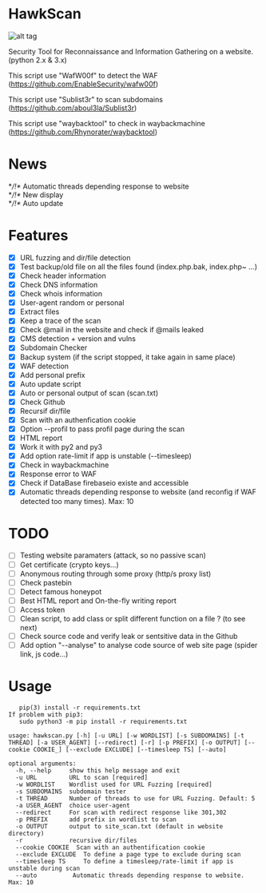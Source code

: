 # HawkScan

![alt tag](https://user-images.githubusercontent.com/29504335/43905037-75a2a9ea-9bf0-11e8-8d6b-2de51318be98.jpg)

Security Tool for Reconnaissance and Information Gathering on a website. (python 2.x & 3.x)

This script use "WafW00f" to detect the WAF (https://github.com/EnableSecurity/wafw00f)

This script use "Sublist3r" to scan subdomains (https://github.com/aboul3la/Sublist3r)

This script use "waybacktool" to check in waybackmachine (https://github.com/Rhynorater/waybacktool)

# News
**/!\** Automatic threads depending response to website       
**/!\** New display    
**/!\** Auto update

# Features
 - [x] URL fuzzing and dir/file detection
 - [x] Test backup/old file on all the files found (index.php.bak, index.php~ ...)
 - [x] Check header information
 - [x] Check DNS information
 - [x] Check whois information
 - [x] User-agent random or personal
 - [x] Extract files
 - [x] Keep a trace of the scan
 - [x] Check @mail in the website and check if @mails leaked
 - [x] CMS detection + version and vulns
 - [x] Subdomain Checker
 - [x] Backup system (if the script stopped, it take again in same place)
 - [x] WAF detection
 - [x] Add personal prefix
 - [x] Auto update script
 - [x] Auto or personal output of scan (scan.txt)
 - [x] Check Github
 - [x] Recursif dir/file
 - [x] Scan with an authenfication cookie
 - [x] Option --profil to pass profil page during the scan
 - [x] HTML report
 - [x] Work it with py2 and py3
 - [x] Add option rate-limit if app is unstable (--timesleep)
 - [x] Check in waybackmachine
 - [x] Response error to WAF
 - [x] Check if DataBase firebaseio existe and accessible
 - [x] Automatic threads depending response to website (and reconfig if WAF detected too many times). Max: 10
 
# TODO
 - [ ] Testing website paramaters (attack, so no passive scan)
 - [ ] Get certificate (crypto keys...)
 - [ ] Anonymous routing through some proxy (http/s proxy list)
 - [ ] Check pastebin
 - [ ] Detect famous honeypot
 - [ ] Best HTML report and On-the-fly writing report
 - [ ] Access token
 - [ ] Clean script, to add class or split different function on a file ? (to see next)
 - [ ] Check source code and verify leak or sentsitive data in the Github
 - [ ] Add option "--analyse" to analyse code source of web site page (spider link, js code...)
 
 # Usage
 > 
 
       pip(3) install -r requirements.txt 
    If problem with pip3:    
       sudo python3 -m pip install -r requirements.txt
 > 
  
 >
     
    usage: hawkscan.py [-h] [-u URL] [-w WORDLIST] [-s SUBDOMAINS] [-t THREAD] [-a USER_AGENT] [--redirect] [-r] [-p PREFIX] [-o OUTPUT] [--cookie COOKIE_] [--exclude EXCLUDE] [--timesleep TS] [--auto]
 
 > 
 
    optional arguments: 
      -h, --help     show this help message and exit                                                                     
      -u URL         URL to scan [required]                                                                              
      -w WORDLIST    Wordlist used for URL Fuzzing [required]                                                            
      -s SUBDOMAINS  subdomain tester                                                                                    
      -t THREAD      Number of threads to use for URL Fuzzing. Default: 5  
      -a USER_AGENT  choice user-agent     
      --redirect     For scan with redirect response like 301,302      
      -p PREFIX      add prefix in wordlist to scan    
      -o OUTPUT      output to site_scan.txt (default in website directory)  
      -r             recursive dir/files       
      --cookie COOKIE  Scan with an authentification cookie   
      --exclude EXCLUDE  To define a page type to exclude during scan    
      --timesleep TS     To define a timesleep/rate-limit if app is unstable during scan 
      --auto          Automatic threads depending response to website. Max: 10
